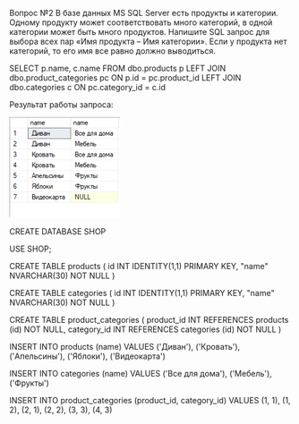 Вопрос №2
В базе данных MS SQL Server есть продукты и категории. Одному продукту может соответствовать много категорий, в одной категории может быть много продуктов. Напишите SQL запрос для выбора всех пар «Имя продукта – Имя категории». Если у продукта нет категорий, то его имя все равно должно выводиться.

SELECT p.name, 
	   c.name
FROM dbo.products p
LEFT JOIN dbo.product_categories pc
	ON p.id = pc.product_id
LEFT JOIN dbo.categories c 
	ON pc.category_id = c.id

Результат работы запроса:

 
 ![Результат работы запроса:](https://github.com/Ren4co/FigureCalculator/blob/master/result.PNG)




CREATE DATABASE SHOP

USE SHOP;

CREATE TABLE products
(
	id INT IDENTITY(1,1) PRIMARY KEY,
	"name" NVARCHAR(30) NOT NULL
)

CREATE TABLE categories
(
	id INT IDENTITY(1,1) PRIMARY KEY,
	"name" NVARCHAR(30) NOT NULL
)

CREATE TABLE product_categories
(
	product_id INT REFERENCES products (id) NOT NULL,
	category_id INT REFERENCES categories (id) NOT NULL
)


INSERT INTO products (name) 
VALUES 
('Диван'), 
('Кровать'), 
('Апельсины'), 
('Яблоки'), 
('Видеокарта')

INSERT INTO categories (name) 
VALUES 
('Все для дома'), 
('Мебель'), 
('Фрукты')

INSERT INTO product_categories (product_id, category_id) 
VALUES 
(1, 1), 
(1, 2), 
(2, 1), 
(2, 2), 
(3, 3), 
(4, 3)
